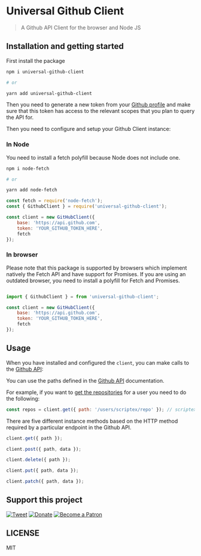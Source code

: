 # Universal Github Client

> A Github API Client for the browser and Node JS

## Installation and getting started

First install the package

```sh
npm i universal-github-client

# or

yarn add universal-github-client
```

Then you need to generate a new token from your [Github profile](https://github.com/settings/tokens) and make sure that this token has access to the relevant scopes that you plan to query the API for.

Then you need to configure and setup your Github Client instance:

### In Node

You need to install a fetch polyfill because Node does not include one.

```sh
npm i node-fetch

# or

yarn add node-fetch
```

```javascript
const fetch = require('node-fetch');
const { GithubClient } = require('universal-github-client');

const client = new GitHubClient({
	base: 'https://api.github.com',
	token: 'YOUR_GITHUB_TOKEN_HERE',
	fetch
});
```

### In browser

Please note that this package is supported by browsers which implement natively the Fetch API and have support for Promises.
If you are using an outdated browser, you need to install a polyfill for Fetch and Promises.

```javascript

import { GithubClient } = from 'universal-github-client';

const client = new GitHubClient({
	base: 'https://api.github.com',
	token: 'YOUR_GITHUB_TOKEN_HERE',
	fetch
});
```

## Usage

When you have installed and configured the `client`, you can make calls to the [Github API](https://developer.github.com/v3/):

You can use the paths defined in the [Github API](https://developer.github.com/v3/) documentation.

For example, if you want to [get the repositories](https://developer.github.com/v3/repos/#list-repositories-for-a-user) for a user you need to do the following:

```javascript
const repos = client.get({ path: '/users/scriptex/repo' }); // scriptex is the Github user name
```

There are five different instance methods based on the HTTP method required by a particular endpoint in the Github API.

```javascript
client.get({ path });

client.post({ path, data });

client.delete({ path });

client.put({ path, data });

client.patch({ path, data });
```

## Support this project

[![Tweet](https://img.shields.io/badge/Tweet-Share_this_repository-blue.svg?style=flat-square&logo=twitter&color=38A1F3)](https://twitter.com/intent/tweet?text=Checkout%20this%20awesome%20software%20project%3A&url=https%3A%2F%2Fgithub.com%2Fscriptex%2Funiversal-github-client&via=scriptexbg&hashtags=software%2Cgithub%2Ccode%2Cawesome)
[![Donate](https://img.shields.io/badge/Donate-Support_me_on_PayPal-blue.svg?style=flat-square&logo=paypal&color=222d65)](https://www.paypal.me/scriptex)
[![Become a Patron](https://img.shields.io/badge/Become_Patron-Support_me_on_Patreon-blue.svg?style=flat-square&logo=patreon&color=e64413)](https://www.patreon.com/atanas)

## LICENSE

MIT
